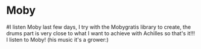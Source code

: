 # Moby
#I listen Moby last few days, I try with the Mobygratis library to create, the drums part is very close to what I want to achieve with Achilles so that's it!!! I listen to Moby! (his music it's a grower:)
